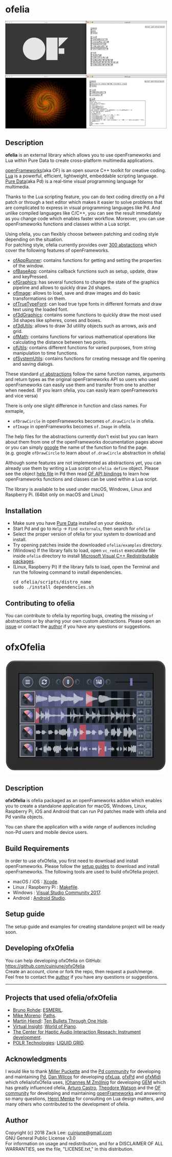 # ofelia
![alt text](doc/Logo.png)
![alt text](doc/Whirl.png)

## Description
**ofelia** is an external library which allows you to use openFrameworks and Lua within Pure Data to create cross-platform multimedia applications.

[openFrameworks](http://openframeworks.cc/)(aka OF) is an open source C++ toolkit for creative coding.<br />
[Lua](https://www.lua.org/) is a powerful, efficient, lightweight, embeddable scripting language.<br />
[Pure Data](https://puredata.info/)(aka Pd) is a real-time visual programming language for multimedia.<br />

Thanks to the Lua scripting feature, you can do text coding directly on a Pd patch or through a text editor which makes it easier to solve problems that are complicated to express in visual programming languages like Pd. And unlike compiled languages like C/C++, you can see the result immediately as you change code which enables faster workflow. Moreover, you can use openFrameworks functions and classes within a Lua script.

Using ofelia, you can flexibly choose between patching and coding style depending on the situation.<br />
For patching style, ofelia currently provides over [300 abstactions](https://github.com/cuinjune/ofxOfelia/tree/master/ofelia/libs/of) which cover the following features of openFrameworks.

* [ofAppRunner](https://openframeworks.cc/documentation/application/ofAppRunner/): contains functions for getting and setting the properties of the window.
* [ofBaseApp](https://openframeworks.cc/documentation/application/ofBaseApp/): contains callback functions such as setup, update, draw and keyPressed.
* [ofGraphics](https://openframeworks.cc/documentation/graphics/ofGraphics/): has several functions to change the state of the graphics pipeline and allows to quickly draw 2d shapes.
* [ofImage](https://openframeworks.cc/documentation/graphics/ofImage/): allows to load, save and draw images and do basic transformations on them.
* [ofTrueTypeFont](https://openframeworks.cc/documentation/graphics/ofTrueTypeFont/): can load true type fonts in different formats and draw text using the loaded font.
* [of3dGraphics](https://openframeworks.cc/documentation/3d/of3dGraphics/): contains some functions to quickly draw the most used 3d shapes like spheres, cones and boxes.
* [of3dUtils](https://openframeworks.cc/documentation/3d/of3dUtils/): allows to draw 3d utililty objects such as arrows, axis and grid.
* [ofMath](https://openframeworks.cc/documentation/math/ofMath/): contains functions for various mathematical operations like calculating the distance between two points.
* [ofUtils](https://openframeworks.cc/documentation/utils/ofUtils/): contains different functions for varied purposes, from string manipulation to time functions.
* [ofSystemUtils](https://openframeworks.cc/documentation/utils/ofSystemUtils/): contains functions for creating message and file opening and saving dialogs.

These standard [`of` abstractions](https://github.com/cuinjune/ofxOfelia/tree/master/ofelia/libs/of) follow the same function names, arguments and return types as the original openFrameworks API so users who used openFrameworks can easily use them and transfer from one to another when needed. (If you learn ofelia, you can easily learn openFrameworks and vice versa)

There is only one slight difference in function and class names. For exmaple,

* `ofDrawCircle` in openFrameworks becomes `of.drawCircle` in ofelia.
* `ofImage` in openFrameworks becomes `of.Image` in ofelia.

The help files for the abstractions currently don't exist but you can learn about them from one of the openFrameworks documentation pages above or you can simply [google](https://www.google.com/) the name of the function to find the page.<br /> 
(e.g. google `ofDrawCircle` to learn about `of.drawCircle` abstraction in ofelia)

Although some features are not implemented as abstractions yet, you can already use them by writing a Lua script on `ofelia define` object. Please see the object [help file](https://github.com/cuinjune/ofxOfelia/blob/master/ofelia/ofelia-object-help.pd) in Pd then read [OF API bindings](https://github.com/danomatika/ofxLua#of-api-bindings) to learn how openFrameworks functions and classes can be used within a Lua script.

The library is available to be used under macOS, Windows, Linux and Raspberry Pi. (64bit only on macOS and Linux)

## Installation
* Make sure you have [Pure Data](https://puredata.info/downloads/pure-data) installed on your desktop.
* Start Pd and go to `Help` -> `Find externals`, then search for `ofelia`
* Select the proper version of ofelia for your system to download and install.
* Try opening patches inside the downloaded `ofelia/examples` directory.
* (Windows) If the library fails to load, open `vc_redist` executable file inside `ofelia` directory to install [Microsoft Visual C++ Redistributable packages](https://support.microsoft.com/en-us/help/2977003/the-latest-supported-visual-c-downloads).
* (Linux, Raspberry Pi) If the library fails to load, open the Terminal and run the following command to install dependencies.
  <pre>cd ofelia/scripts/distro_name
  sudo ./install_dependencies.sh</pre>
  
## Contributing to ofelia
You can contribute to ofelia by reporting bugs, creating the missing `of` abstractions or by sharing your own custom abstractions. Please open an [issue](https://github.com/cuinjune/ofxOfelia/issues) or contact the [author](#author) if you have any questions or suggestions.
  
# ofxOfelia
![alt text](doc/ESMERIL.png)

## Description

**ofxOfelia** is ofelia packaged as an openFrameworks addon which enables you to create a standalone application for macOS, Windows, Linux, Raspberry Pi, iOS and Android that can run Pd patches made with ofelia and Pd vanilla objects.

You can share the application with a wide range of audiences including non-Pd users and mobile device users.

## Build Requirements
In order to use ofxOfelia, you first need to download and install openFrameworks. Please follow the [setup guides](http://openframeworks.cc/download/) to download and install openFrameworks. The following tools are used to build ofxOfelia project.

* macOS / iOS : [Xcode](https://developer.apple.com/xcode/).
* Linux / Raspberry Pi : [Makefile](https://www.gnu.org/software/make/).
* Windows : [Visual Studio Community 2017](https://visualstudio.microsoft.com/vs/community/).
* Android : [Android Studio](https://developer.android.com/studio/).

## Setup guide
The setup guide and examples for creating standalone project will be ready soon.

## Developing ofxOfelia
You can help developing ofxOfelia on GitHub: https://github.com/cuinjune/ofxOfelia<br />
Create an account, clone or fork the repo, then request a push/merge.<br />
Feel free to contact the [author](#author) if you have any questions or suggestions.

--------------

## Projects that used ofelia/ofxOfelia
* [Bruno Rohde](http://esmeril.ufba.br/): [ESMERIL](https://youtu.be/MOz3MCIBDzM/).
* [Mike Moreno](https://github.com/MikeMorenoAudio/): [Paths](https://youtu.be/Si_IbyIvPy4/).
* [Martin Hiendl](http://martinhiendl.com/): [Ten Bullets Through One Hole](http://martinhiendl.com/?section=ten-bullets-through-one-hole).
* [Virtual Insight](https://gust.com/companies/virtual-insight): [World of Piano](https://www.worldofpiano.net/).
* [The Center for Haptic Audio Interaction Reseach: Instrument development](https://chair.audio/).
* [POLR Technologies](https://www.facebook.com/polrtech): [LIQUID GRID](https://youtu.be/L5zdNc3NvRg/).

## Acknowledgments
I would like to thank [Miller Puckette](http://msp.ucsd.edu/) and the [Pd community](http://puredata.info/community/) for developing and maintaining [Pd](http://puredata.info/), [Dan Wilcox](http://danomatika.com/) for developing [ofxLua](https://github.com/danomatika/ofxLua), [ofxPd](https://github.com/danomatika/ofxPd) and [ofxMidi](https://github.com/danomatika/ofxMidi) which ofelia/ofxOfelia uses, [IOhannes M Zmölnig](https://puredata.info/author/zmoelnig) for developing [GEM](https://puredata.info/downloads/gem) which has greatly influenced ofelia, [Arturo Castro](http://arturocastro.net/), [Theodore Watson](http://www.theowatson.com/) and the [OF community](https://openframeworks.cc/community/) for developing and maintaining [openFrameworks](https://openframeworks.cc/) and answering so many questions, [Henri Menke](https://www.henrimenke.com/) for consulting on Lua design matters, and many others who contributed to the development of ofelia.

## Author
Copyright (c) 2018 Zack Lee: <cuinjune@gmail.com><br />
GNU General Public License v3.0<br />
For information on usage and redistribution, and for a DISCLAIMER OF ALL WARRANTIES, see the file, "LICENSE.txt," in this distribution.

